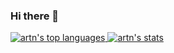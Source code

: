 ### Hi there 👋

<!--
**artn-dev/artn-dev** is a ✨ _special_ ✨ repository because its `README.md` (this file) appears on your GitHub profile.

Here are some ideas to get you started:

- 🔭 I’m currently working on ...
- 🌱 I’m currently learning ...
- 👯 I’m looking to collaborate on ...
- 🤔 I’m looking for help with ...
- 💬 Ask me about ...
- 📫 How to reach me: ...
- 😄 Pronouns: ...
- ⚡ Fun fact: ...
-->

<a href="https://github.com/anuraghazra/github-readme-stats" align="left">
    <img src="https://github-readme-stats.vercel.app/api/top-langs/?username=artn-dev&theme=tokyonight" alt="artn's top languages">
</a>

<a href="https://github.com/anuraghazra/github-readme-stats" align="right">
    <img src="https://github-readme-stats.vercel.app/api?username=artn-dev&count_private=true&show_icons=true&theme=tokyonight" alt="artn's stats">
</a>